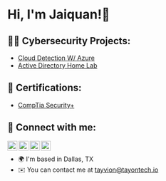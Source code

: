 <h1>Hi, I'm Jaiquan!👋 

<h2>👨‍💻 Cybersecurity Projects:</h2>

- [Cloud Detection W/ Azure](https://github.com/Jfindley5/ActiveDirectoryLab)
- [Active Directory Home Lab](https://github.com/Jfindley5/ActiveDirectoryLab)

<h2>📃 Certifications:</h2>

- [CompTia Security+]()
  


<h2> 🤳 Connect with me:</h2>
  
[<img align="left" alt="JoshMadakor | YouTube" width="22px" src="https://cdn.jsdelivr.net/npm/simple-icons@v3/icons/youtube.svg" />][youtube]
[<img align="left" alt="JoshMadakor | Twitter" width="22px" src="https://cdn.jsdelivr.net/npm/simple-icons@v3/icons/twitter.svg" />][twitter]
[<img align="left" alt="JoshMadakor | LinkedIn" width="22px" src="https://cdn.jsdelivr.net/npm/simple-icons@v3/icons/linkedin.svg" />][linkedin]
[<img align="left" alt="JoshMadakor | Instagram" width="22px" src="https://cdn.jsdelivr.net/npm/simple-icons@v3/icons/instagram.svg" />][instagram]

[twitter]: https://twitter.com/joshmadakor
[youtube]: https://www.youtube.com/c/joshmadakor
[instagram]: https://www.instagram.com/joshmadakor/
[linkedin]: https://www.linkedin.com/in/jaiquan-findley-1b7809201  
<br>
* 🌍  I'm based in Dallas, TX
* ✉️  You can contact me at [tayvion@tayontech.io](mailto:tayvion@tayontech.io)

<!--
**joshmadakor1/joshmadakor1** is a ✨ _special_ ✨ repository because its `README.md` (this file) appears on your GitHub profile.

Here are some ideas to get you started:

- 🔭 I’m currently working on ...
- 🌱 I’m currently learning ...
- 👯 I’m looking to collaborate on ...
- 🤔 I’m looking for help with ...
- 💬 Ask me about ...
- 📫 How to reach me: ...
- 😄 Pronouns: ...
- ⚡ Fun fact: ...
-->
